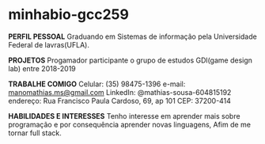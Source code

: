 # minhabio-gcc259


**PERFIL PESSOAL**
Graduando em Sistemas de informação pela Universidade
Federal de lavras(UFLA).

**PROJETOS**
Progamador participante o grupo de estudos GDl(game
design lab) entre 2018-2019

**TRABALHE COMIGO**
Celular: (35) 98475-1396
e-mail: manomathias.ms@gmail.com
LinkedIn: @mathias-sousa-604815192
endereço: Rua Francisco Paula Cardoso, 69, ap 101
CEP: 37200-414

**HABILIDADES E INTERESSES**
Tenho interesse em aprender mais sobre programação e por
consequência aprender novas linguagens, Afim de me tornar
full stack.
